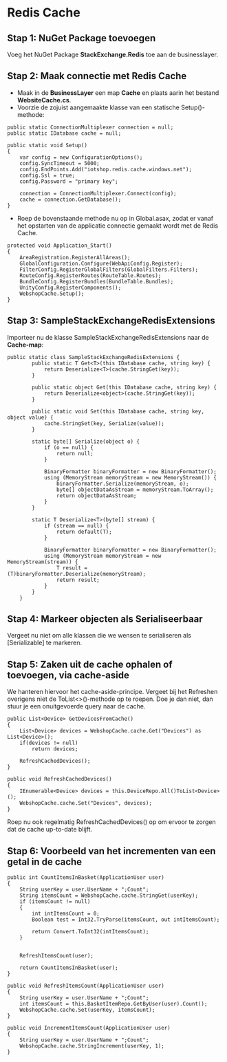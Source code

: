 # Redis Cache

## Stap 1: NuGet Package toevoegen

Voeg het NuGet Package **StackExchange.Redis** toe aan de businesslayer.

## Stap 2: Maak connectie met Redis Cache

* Maak in de **BusinessLayer** een map **Cache** en plaats aarin het bestand **WebsiteCache.cs**.
* Voorzie de zojuist aangemaakte klasse van een statische Setup()-methode:

```
public static ConnectionMultiplexer connection = null;
public static IDatabase cache = null;

public static void Setup()
{
	var config = new ConfigurationOptions();
    config.SyncTimeout = 5000;
    config.EndPoints.Add("iotshop.redis.cache.windows.net");
    config.Ssl = true;
    config.Password = "primary key";

    connection = ConnectionMultiplexer.Connect(config);
    cache = connection.GetDatabase();
}
```

* Roep de bovenstaande methode nu op in Global.asax, zodat er vanaf het opstarten van de applicatie connectie gemaakt wordt met de Redis Cache.

```
protected void Application_Start()
{
	AreaRegistration.RegisterAllAreas();
    GlobalConfiguration.Configure(WebApiConfig.Register);
    FilterConfig.RegisterGlobalFilters(GlobalFilters.Filters);
    RouteConfig.RegisterRoutes(RouteTable.Routes);
    BundleConfig.RegisterBundles(BundleTable.Bundles);
    UnityConfig.RegisterComponents();
    WebshopCache.Setup();
}
```

## Stap 3: SampleStackExchangeRedisExtensions

Importeer nu de klasse SampleStackExchangeRedisExtensions naar de **Cache-map**:

```
public static class SampleStackExchangeRedisExtensions {
        public static T Get<T>(this IDatabase cache, string key) {
            return Deserialize<T>(cache.StringGet(key));
        }

        public static object Get(this IDatabase cache, string key) {
            return Deserialize<object>(cache.StringGet(key));
        }

        public static void Set(this IDatabase cache, string key, object value) {
            cache.StringSet(key, Serialize(value));
        }

        static byte[] Serialize(object o) {
            if (o == null) {
                return null;
            }

            BinaryFormatter binaryFormatter = new BinaryFormatter();
            using (MemoryStream memoryStream = new MemoryStream()) {
                binaryFormatter.Serialize(memoryStream, o);
                byte[] objectDataAsStream = memoryStream.ToArray();
                return objectDataAsStream;
            }
        }

        static T Deserialize<T>(byte[] stream) {
            if (stream == null) {
                return default(T);
            }

            BinaryFormatter binaryFormatter = new BinaryFormatter();
            using (MemoryStream memoryStream = new MemoryStream(stream)) {
                T result = (T)binaryFormatter.Deserialize(memoryStream);
                return result;
            }
        }
    }
```

## Stap 4: Markeer objecten als Serialiseerbaar

Vergeet nu niet om alle klassen die we wensen te serialiseren als [Serializable] te markeren.

## Stap 5: Zaken uit de cache ophalen of toevoegen, via cache-aside

We hanteren hiervoor het cache-aside-principe. Vergeet bij het Refreshen overigens niet de ToList<>()-methode op te roepen. Doe je dan niet, dan stuur je een onuitgevoerde query naar de cache.

```
public List<Device> GetDevicesFromCache()
{
	List<Device> devices = WebshopCache.cache.Get("Devices") as List<Device>();
    if(devices != null)
    	return devices;

    RefreshCachedDevices();
}

public void RefreshCachedDevices()
{
	IEnumerable<Device> devices = this.DeviceRepo.All()ToList<Device>();
    WebshopCache.cache.Set("Devices", devices);
}
```

Roep nu ook regelmatig RefreshCachedDevices() op om ervoor te zorgen dat de cache up-to-date blijft.

## Stap 6: Voorbeeld van het incrementen van een getal in de cache

```
public int CountItemsInBasket(ApplicationUser user)
{
	String userKey = user.UserName + ";Count";
    String itemsCount = WebshopCache.cache.StringGet(userKey);
    if (itemsCount != null)
    {
    	int intItemsCount = 0;
        Boolean test = Int32.TryParse(itemsCount, out intItemsCount);

        return Convert.ToInt32(intItemsCount);
    }
                

    RefreshItemsCount(user);

    return CountItemsInBasket(user);
}

public void RefreshItemsCount(ApplicationUser user)
{
	String userKey = user.UserName + ";Count";
    int itemsCount = this.BasketItemRepo.GetByUser(user).Count();
    WebshopCache.cache.Set(userKey, itemsCount);
}

public void IncrementItemsCount(ApplicationUser user)
{
	String userKey = user.UserName + ";Count";
    WebshopCache.cache.StringIncrement(userKey, 1);
}
```